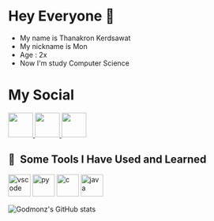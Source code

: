 # Hey Everyone  👋
- My name is Thanakron Kerdsawat
- My nickname is Mon
- Age : 2x
- Now I'm study Computer Science 
  
<h1>My Social</h1>
<a href="https://www.instagram.com/godmonzz/">
  <img height="50" src="https://user-images.githubusercontent.com/46517096/166974368-9798f39f-1f46-499c-b14e-81f0a3f83a06.png"/>
</a>
<a href="https://www.facebook.com/profile.php?id=100001003758875">
  <img height="50" src="https://cdn1.iconfinder.com/data/icons/social-media-2285/512/Colored_Facebook3_svg-512.png">
</a>
<a href="https://www.twitch.tv/godmonz">
  <img height="50" src="https://cdn4.iconfinder.com/data/icons/social-media-logos-6/512/28-twitch-512.png">
</a>

<h2> 🚀 &nbsp;Some Tools I Have Used and Learned</h2>
<p align="left">
<img src="https://cdn.jsdelivr.net/gh/devicons/devicon/icons/vscode/vscode-original.svg" alt="vscode" width="45" height="45"/>
<img src="https://cdn.jsdelivr.net/gh/devicons/devicon/icons/python/python-original.svg" alt="py" width="45" height="45"/>
<img src="https://cdn.jsdelivr.net/gh/devicons/devicon/icons/c/c-original.svg" alt="c" width="45" height="45"/>
<img scr="https://cdn.jsdelivr.net/gh/devicons/devicon/icons/java/java-plain.svg" alt="java" width="45" height="45"/>
</p>

![Godmonz's GitHub stats](https://github-readme-stats.vercel.app/api?username=Godmonz&show_icons=true&theme=radical)

<!--
**Godmonz/Godmonz** is a ✨ _special_ ✨ repository because its `README.md` (this file) appears on your GitHub profile.

Here are some ideas to get you started:

- 🔭 I’m currently working on ...
- 🌱 I’m currently learning ...
- 👯 I’m looking to collaborate on ...
- 🤔 I’m looking for help with ...
- 💬 Ask me about ...
- 📫 How to reach me: ...
- 😄 Pronouns: ...
- ⚡ Fun fact: ...
-->
